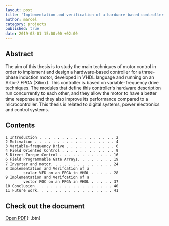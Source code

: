 ```yaml
---
layout: post
title: 'Implementation and verification of a hardware-based controller for a three-phase induction motor on an FPGA'
author: marcel
category: projects
published: true
date: 2019-03-01 15:00:00 +02:00
---
```


## Abstract
The aim of this thesis is to study the main techniques of motor control in order to implement and design a hardware-based controller for a three-phase induction motor, developed in VHDL language and running on an Artix-7 FPGA (Xilinx). This controller is based on variable-frequency drive techniques. The modules that define this controller's hardware description run concurrently to each other, and they allow the motor to have a better time response and they also improve its performance compared to a microcontroller. This thesis is related to digital systems, power electronics and control systems.

## Contents
```
1 Introduction . . . . . . . . . . . . . . . . . 2
2 Motivation . . . . . . . . . . . . . . . . . . 4
3 Variable-frequency Drive . . . . . . . . . . . 6
4 Field Oriented Control . . . . . . . . . . . . 9
5 Direct Torque Control . . . . . . . . . . . . 16
6 Field Programmable Gate Arrays. . . . . . . . 19
7 Inverter and motor. . . . . . . . . . . . . . 24
8 Implementation and Verifcation of a
        scalar VFD on an FPGA in VHDL . . . . . 28
9 Implementation and Verifcation of a
        vector FOC on an FPGA in VHDL . . . . . 37
10 Conclusion . . . . . . . . . . . . . . . . . 40
11 Future work. . . . . . . . . . . . . . . . . 41
```

## Check out the document
[Open PDF](https://1drv.ms/b/s!AtguJR4tix_Gg7EbHingfbpoYLh_ag){: .btn}
